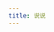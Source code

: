 ```yaml
---
title: 说说
---
```

<div id="qexot"></div>
<script src="https://cdn.jsdelivr.net/npm/qexo-static@1.5.0/hexo/talks.min.js"></script>
<link rel="stylesheet" href="https://cdn.jsdelivr.net/npm/qexo-static@1.5.0/hexo/talks.min.cssss">
<script>showQexoTalks("qexot", "https://d.ayellowdogsays.top", 5)</script>
